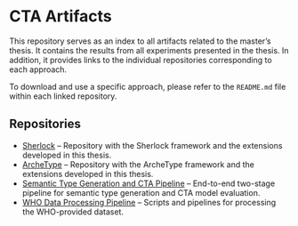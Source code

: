 # CTA Artifacts

This repository serves as an index to all artifacts related to the master’s thesis. It contains the results from all experiments presented in the thesis. In addition, it provides links to the individual repositories corresponding to each approach.  

To download and use a specific approach, please refer to the `README.md` file within each linked repository.

## Repositories

- [Sherlock](https://github.com/Omadzze/sherlock-project) – Repository with the Sherlock framework and the extensions developed in this thesis.  
- [ArcheType](https://github.com/Omadzze/ArcheType) – Repository with the ArcheType framework and the extensions developed in this thesis.  
- [Semantic Type Generation and CTA Pipeline](https://github.com/Omadzze/run_all_msc_thesis) – End-to-end two-stage pipeline for semantic type generation and CTA model evaluation.  
- [WHO Data Processing Pipeline](https://github.com/Omadzze/WHO_labels) – Scripts and pipelines for processing the WHO-provided dataset.  
